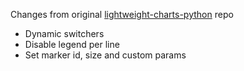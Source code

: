 Changes from original [lightweight-charts-python](louisnw01/lightweight-charts-python) repo
* Dynamic switchers
* Disable legend per line
* Set marker id, size and custom params